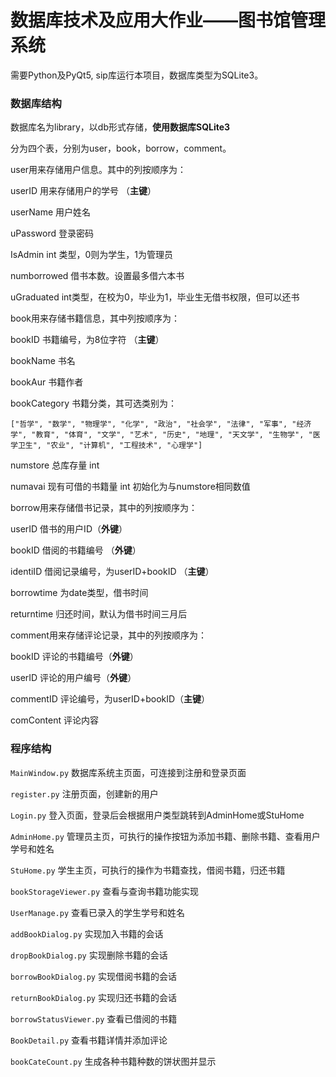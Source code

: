 # 数据库技术及应用大作业——图书馆管理系统

需要Python及PyQt5, sip库运行本项目，数据库类型为SQLite3。

### 数据库结构

数据库名为library，以db形式存储，**使用数据库SQLite3**

分为四个表，分别为user，book，borrow，comment。

user用来存储用户信息。其中的列按顺序为：

userID 用来存储用户的学号 （**主键**）

userName 用户姓名

uPassword 登录密码

IsAdmin int 类型，0则为学生，1为管理员

numborrowed 借书本数。设置最多借六本书

uGraduated int类型，在校为0，毕业为1，毕业生无借书权限，但可以还书



book用来存储书籍信息，其中列按顺序为：

bookID 书籍编号，为8位字符 （**主键**）

bookName 书名

bookAur 书籍作者

bookCategory 书籍分类，其可选类别为：

```
["哲学", "数学", "物理学", "化学", "政治", "社会学", "法律", "军事", "经济学", "教育", "体育", "文学", "艺术", "历史", "地理", "天文学", "生物学", "医学卫生", "农业", "计算机", "工程技术", "心理学"]
```

numstore 总库存量 int

numavai 现有可借的书籍量 int 初始化为与numstore相同数值



borrow用来存储借书记录，其中的列按顺序为：

userID 借书的用户ID（**外键**）

bookID 借阅的书籍编号 （**外键**）

identiID 借阅记录编号，为userID+bookID （**主键**）

borrowtime 为date类型，借书时间

returntime 归还时间，默认为借书时间三月后



comment用来存储评论记录，其中的列按顺序为：

bookID 评论的书籍编号（**外键**）

userID 评论的用户编号（**外键**）

commentID 评论编号，为userID+bookID（**主键**）

comContent 评论内容



### 程序结构

`MainWindow.py` 数据库系统主页面，可连接到注册和登录页面

`register.py` 注册页面，创建新的用户

`Login.py` 登入页面，登录后会根据用户类型跳转到AdminHome或StuHome

`AdminHome.py` 管理员主页，可执行的操作按钮为添加书籍、删除书籍、查看用户学号和姓名

`StuHome.py` 学生主页，可执行的操作为书籍查找，借阅书籍，归还书籍

`bookStorageViewer.py` 查看与查询书籍功能实现

`UserManage.py` 查看已录入的学生学号和姓名

`addBookDialog.py` 实现加入书籍的会话

`dropBookDialog.py` 实现删除书籍的会话

`borrowBookDialog.py` 实现借阅书籍的会话

`returnBookDialog.py` 实现归还书籍的会话

`borrowStatusViewer.py` 查看已借阅的书籍

`BookDetail.py` 查看书籍详情并添加评论

`bookCateCount.py` 生成各种书籍种数的饼状图并显示